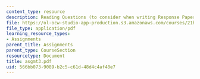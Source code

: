 ```yaml
---
content_type: resource
description: Reading Questions (to consider when writing Response Papers)
file: https://ol-ocw-studio-app-production.s3.amazonaws.com/courses/21h-342-the-royal-family-fall-2003/566bb0739089b2c5c61d48d4c4af48e7_asgmt3.pdf
file_type: application/pdf
learning_resource_types:
- Assignments
parent_title: Assignments
parent_type: CourseSection
resourcetype: Document
title: asgmt3.pdf
uid: 566bb073-9089-b2c5-c61d-48d4c4af48e7
---
```

